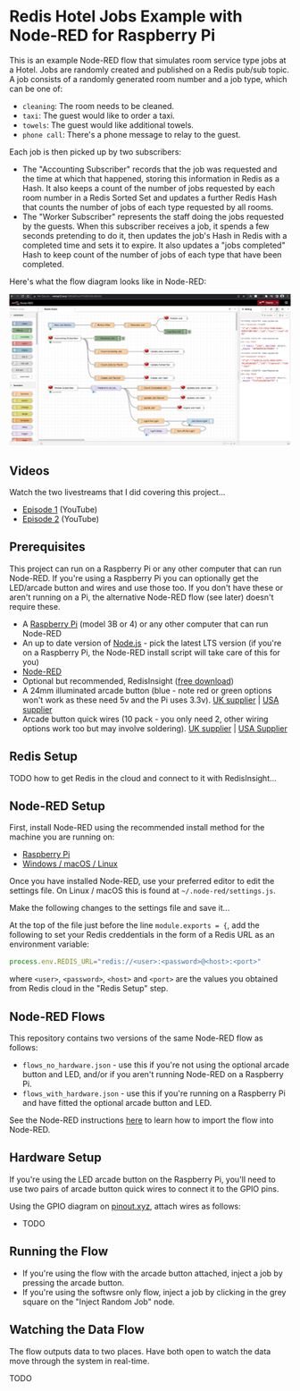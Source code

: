 # Redis Hotel Jobs Example with Node-RED for Raspberry Pi

This is an example Node-RED flow that simulates room service type jobs at a Hotel.  Jobs are randomly created and published on a Redis pub/sub topic.  A job consists of a randomly generated room number and a job type, which can be one of:

* `cleaning`: The room needs to be cleaned.
* `taxi`: The guest would like to order a taxi.
* `towels`: The guest would like additional towels.
* `phone call`: There's a phone message to relay to the guest.

Each job is then picked up by two subscribers:

* The "Accounting Subscriber" records that the job was requested and the time at which that happened, storing this information in Redis as a Hash.  It also keeps a count of the number of jobs requested by each room number in a Redis Sorted Set and updates a further Redis Hash that counts the number of jobs of each type requested by all rooms.
* The "Worker Subscriber" represents the staff doing the jobs requested by the guests.  When this subscriber receives a job, it spends a few seconds pretending to do it, then updates the job's Hash in Redis with a completed time and sets it to expire.  It also updates a "jobs completed" Hash to keep count of the number of jobs of each type that have been completed.

Here's what the flow diagram looks like in Node-RED:

![The Node-RED Flow running on a Raspberry Pi](redis_node_red_flow_pi.png)

## Videos

Watch the two livestreams that I did covering this project...

* [Episode 1](https://www.youtube.com/watch?v=byt8jWg6M98) (YouTube)
* [Episode 2](https://www.youtube.com/watch?v=r3yaVFN7Mzg) (YouTube)

## Prerequisites

This project can run on a Raspberry Pi or any other computer that can run Node-RED.  If you're using a Raspberry Pi you can optionally get the LED/arcade button and wires and use those too.  If you don't have these or aren't running on a Pi, the alternative Node-RED flow (see later) doesn't require these.

* A [Raspberry Pi](https://www.raspberrypi.com/products/raspberry-pi-3-model-b-plus/) (model 3B or 4) or any other computer that can run Node-RED
* An up to date version of [Node.js](https://nodejs.org/) - pick the latest LTS version (if you're on a Raspberry Pi, the Node-RED install script will take care of this for you)
* [Node-RED](https://nodered.org/)
* Optional but recommended, RedisInsight ([free download](https://redis.com/redis-enterprise/redis-insight/))
* A 24mm illuminated arcade button (blue - note red or green options won't work as these need 5v and the Pi uses 3.3v).  [UK supplier](https://thepihut.com/products/mini-led-arcade-button-24mm-translucent-blue) | [USA supplier](https://www.adafruit.com/product/3432)
* Arcade button quick wires (10 pack - you only need 2, other wiring options work too but may involve soldering). [UK supplier](https://thepihut.com/products/arcade-button-quick-connect-wire-pairs-0-11-10-pack) | [USA Supplier](https://www.adafruit.com/product/1152)

## Redis Setup

TODO how to get Redis in the cloud and connect to it with RedisInsight...

## Node-RED Setup

First, install Node-RED using the recommended install method for the machine you are running on:

* [Raspberry Pi](https://nodered.org/docs/getting-started/raspberrypi)
* [Windows / macOS / Linux](https://nodered.org/docs/getting-started/local)

Once you have installed Node-RED, use your preferred editor to edit the settings file.  On Linux / macOS this is found at `~/.node-red/settings.js`.

Make the following changes to the settings file and save it...

At the top of the file just before the line `module.exports = {`, add the following to set your Redis creddentials in the form of a Redis URL as an environment variable:

```javascript
process.env.REDIS_URL="redis://<user>:<password>@<host>:<port>"
```

where `<user>`, `<password>`, `<host>` and `<port>` are the values you obtained from Redis cloud in the "Redis Setup" step.

## Node-RED Flows

This repository contains two versions of the same Node-RED flow as follows:

* `flows_no_hardware.json` - use this if you're not using the optional arcade button and LED, and/or if you aren't running Node-RED on a Raspberry Pi.
* `flows_with_hardware.json` - use this if you're running on a Raspberry Pi and have fitted the optional arcade button and LED.

See the Node-RED instructions [here](https://nodered.org/docs/user-guide/editor/workspace/import-export) to learn how to import the flow into Node-RED.

## Hardware Setup

If you're using the LED arcade button on the Raspberry Pi, you'll need to use two pairs of arcade button quick wires to connect it to the GPIO pins.

Using the GPIO diagram on [pinout.xyz](https://pinout.xyz/), attach wires as follows:

* TODO

## Running the Flow

* If you're using the flow with the arcade button attached, inject a job by pressing the arcade button.
* If you're using the softwsre only flow, inject a job by clicking in the grey square on the "Inject Random Job" node.

## Watching the Data Flow

The flow outputs data to two places.  Have both open to watch the data move through the system in real-time.

TODO